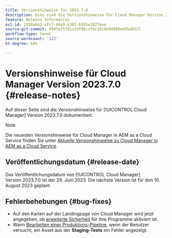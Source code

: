 ```yaml
---
title: Versionshinweise für 2023.7.0
description: Dies sind die Versionshinweise für Cloud Manager Version 2023.7.0.
feature: Release Information
exl-id: 2d38abb1-cfc7-44a9-b303-b555e2827eea
source-git-commit: 950fef5781c53f9bccf4c33c8b9d958edd5a0327
workflow-type: tm+mt
source-wordcount: '123'
ht-degree: 68%

---
```



# Versionshinweise für Cloud Manager Version 2023.7.0 {#release-notes}

Auf dieser Seite sind die Versionshinweise für [!UICONTROL Cloud Manager] Version 2023.7.0 dokumentiert.

>[!NOTE]
>
>Die neuesten Versionshinweise für Cloud Manager in AEM as a Cloud Service finden Sie unter [Aktuelle Versionshinweise zu Cloud Manager in AEM as a Cloud Service](https://experienceleague.adobe.com/docs/experience-manager-cloud-service/content/implementing/using-cloud-manager/release-notes-cloud-manager/release-notes-cm-current.html?lang=de).

## Veröffentlichungsdatum {#release-date}

Das Veröffentlichungsdatum von [!UICONTROL Cloud Manager] Version 2023.7.0 ist der 29. Juni 2023. Die nächste Version ist für den 10. August 2023 geplant.

## Fehlerbehebungen {#bug-fixes}

* Auf den Karten auf der Landingpage von Cloud Manager wird jetzt angegeben, ob [erweiterte Sicherheit](/help/getting-started/program-setup.md) für ihre Programme aktiviert ist.
* Wann [Bearbeiten einer Produktions-Pipeline,](/help/using/managing-pipelines.md#editing-pipelines) wenn der Benutzer versucht, ein Asset aus der **Staging-Tests** ein Fehler angezeigt.
